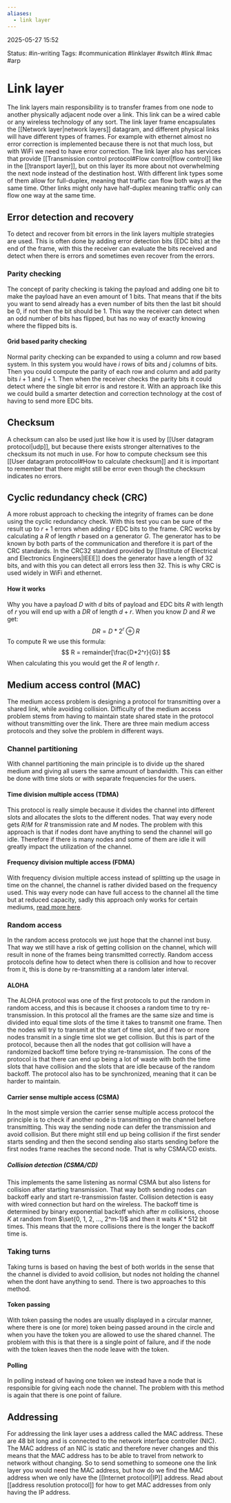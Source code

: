 ```yaml
---
aliases:
  - link layer
---
```


2025-05-27 15:52

Status: #in-writing 
Tags: #communication #linklayer #switch #link #mac #arp 

# Link layer
The link layers main responsibility is to transfer frames from one node to another physically adjacent node over a link. This link can be a wired cable or any wireless technology of any sort. The link layer frame encapsulates the [[Network layer|network layers]] datagram, and different physical links will have different types of frames. For example with ethernet almost no error correction is implemented because there is not that much loss, but with WiFi we need to have error correction. The link layer also has services that provide [[Transmission control protocol#Flow control|flow control]] like in the [[transport layer]], but on this layer its more about not overwhelming the next node instead of the destination host. With different link types some of them allow for full-duplex, meaning that traffic can flow both ways at the same time. Other links might only have half-duplex meaning traffic only can flow one way at the same time. 
## Error detection and recovery
To detect and recover from bit errors in the link layers multiple strategies are used. This is often done by adding error detection bits (EDC bits) at the end of the frame, with this the receiver can evaluate the bits received and detect when there is errors and sometimes even recover from the errors.
### Parity checking
The concept of parity checking is taking the payload and adding one bit to make the payload have an even amount of 1 bits. That means that if the bits you want to send already has a even number of bits then the last bit should be 0, if not then the bit should be 1. This way the receiver can detect when an odd number of bits has flipped, but has no way of exactly knowing where the flipped bits is. 
#### Grid based parity checking
Normal parity checking can be expanded to using a column and row based system. In this system you would have $i$ rows of bits and $j$ columns of bits. Then you could compute the parity of each row and column and add parity bits $i+1$ and $j+1$. Then when the receiver checks the parity bits it could detect where the single bit error is and restore it. With an approach like this we could build a smarter detection and correction technology at the cost of having to send more EDC bits.
## Checksum
A checksum can also be used just like how it is used by [[User datagram protocol|udp]], but because there exists stronger alternatives to the checksum its not much in use. For how to compute checksum see this [[User datagram protocol#How to calculate checksum]] and it is important to remember that there might still be error even though the checksum indicates no errors. 
## Cyclic redundancy check (CRC)
A more robust approach to checking the integrity of frames can be done using the cyclic redundancy check. With this test you can be sure of the result up to $r+1$ errors when adding $r$ EDC bits to the frame. CRC works by calculating a $R$ of length $r$ based on a generator $G$. The generator has to be known by both parts of the communication and therefore it is part of the CRC standards. In the CRC32 standard provided by [[Institute of Electrical and Electronics Engineers|IEEE]] does the generator have a length of 32 bits, and with this you can detect all errors less then 32. This is why CRC is used widely in WiFi and ethernet. 
#### How it works
Why you have a payload $D$ with $d$ bits of payload and EDC bits $R$ with length of $r$ you will end up with a $DR$ of length $d+r$. When you know $D$ and $R$ we get:
$$
DR = D*2^r\oplus{R}
$$
To compute R we use this formula:
$$
R = remainder[\frac{D*2^r}{G}]
$$
When calculating this you would get the $R$ of length $r$.
## Medium access control (MAC)
The medium access problem is designing a protocol for transmitting over a shared link, while avoiding collision. Difficulty of the medium access problem stems from having to maintain state shared state in the protocol without transmitting over the link. There are three main medium access protocols and they solve the problem in different ways. 
### Channel partitioning 
With channel partitioning the main principle is to divide up the shared medium and giving all users the same amount of bandwidth. This can either be done with time slots or with separate frequencies for the users. 
#### Time division multiple access (TDMA)
This protocol is really simple because it divides the channel into different slots and allocates the slots to the different nodes. That way every node gets $R/M$ for $R$ transmission rate and $M$ nodes. The problem with this approach is that if nodes dont have anything to send the channel will go idle. Therefore if there is many nodes and some of them are idle it will greatly impact the utilization of the channel. 
#### Frequency division multiple access (FDMA)
With frequency division multiple access instead of splitting up the usage in time on the channel, the channel is rather divided based on the frequency used. This way every node can have full access to the channel all the time but at reduced capacity, sadly this approach only works for certain mediums, [read more here](https://www.geeksforgeeks.org/frequency-division-multiple-access-fdma-techniques/).
### Random access
In the random access protocols we just hope that the channel inst busy. That way we still have a risk of getting collision on the channel, which will result in none of the frames being transmitted correctly. Random access protocols define how to detect when there is collision and how to recover from it, this is done by re-transmitting at a random later interval. 
#### ALOHA 
The ALOHA protocol was one of the first protocols to put the random in random access, and this is because it chooses a random time to try re-transmission. In this protocol all the frames are the same size and time is divided into equal time slots of the time it takes to transmit one frame. Then the nodes will try to transmit at the start of time slot, and if two or more nodes transmit in a single time slot we get collision. But this is part of the protocol, because then all the nodes that got collision will have a randomized backoff time before trying re-transmission. The cons of the protocol is that there can end up being a lot of waste with both the time slots that have collision and the slots that are idle because of the random backoff. The protocol also has to be synchronized, meaning that it can be harder to maintain. 
#### Carrier sense multiple access (CSMA)
In the most simple version the carrier sense multiple access protocol the principle is to check if another node is transmitting on the channel before transmitting. This way the sending node can defer the transmission and avoid collision. But there might still end up being collision if the first sender starts sending and then the second sending also starts sending before the first nodes frame reaches the second node. That is why CSMA/CD exists. 
##### Collision detection (CSMA/CD)
This implements the same listening as normal CSMA but also listens for collision after starting transmission. That way both sending nodes can backoff early and start re-transmission faster. Collision detection is easy with wired connection but hard on the wireless. The backoff time is determined by binary exponential backoff which after $m$ collisions, choose $K$ at random from $\set{0, 1, 2, ..., 2^m-1}$ and then it waits $K*512$ bit times. This means that the more collisions there is the longer the backoff time is. 
### Taking turns
Taking turns is based on having the best of both worlds in the sense that the channel is divided to avoid collision, but nodes not holding the channel when the dont have anything to send. There is two approaches to this method. 
#### Token passing
With token passing the nodes are usually displayed in a circular manner, where there is one (or more) token being passed around in the circle and when you have the token you are allowed to use the shared channel. The problem with this is that there is a single point of failure, and if the node with the token leaves then the node leave with the token. 
#### Polling 
In polling instead of having one token we instead have a node that is responsible for giving each node the channel. The problem with this method is again that there is one point of failure. 
## Addressing
For addressing the link layer uses a address called the MAC address. These are 48 bit long and is connected to the network interface controller (NIC). The MAC address of an NIC is static and therefore never changes and this means that the MAC address has to be able to travel from network to network without changing. So to send something to someone one the link layer you would need the MAC address, but how do we find the MAC address when we only have the [[Internet protocol|IP]] address. Read about [[address resolution protocol]] for how to get MAC addresses from only having the IP address. 


